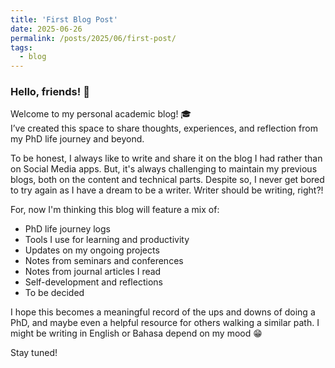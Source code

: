 ```yaml
---
title: 'First Blog Post'
date: 2025-06-26
permalink: /posts/2025/06/first-post/
tags:
  - blog
---
```


### Hello, friends! 👋

Welcome to my personal academic blog! 🎓  
I’ve created this space to share thoughts, experiences, and reflection from my PhD life journey and beyond.

To be honest, I always like to write and share it on the blog I had rather than on Social Media apps. But, it's always challenging to maintain my previous blogs, both on the content and technical parts. Despite so, I never get bored to try again as I have a dream to be a writer. Writer should be writing, right?!

For, now I'm thinking this blog will feature a mix of:
- PhD life journey logs
- Tools I use for learning and productivity
- Updates on my ongoing projects
- Notes from seminars and conferences
- Notes from journal articles I read
- Self-development and reflections
- To be decided

I hope this becomes a meaningful record of the ups and downs of doing a PhD, and maybe even a helpful resource for others walking a similar path.
I might be writing in English or Bahasa depend on my mood 😁

Stay tuned!
